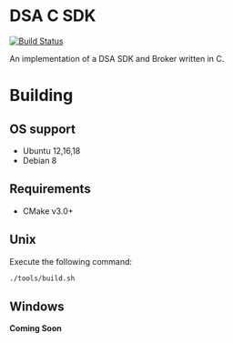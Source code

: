 # DSA C SDK

[![Build Status](https://travis-ci.org/IOT-DSA/sdk-dslink-c.svg?branch=master)](https://travis-ci.org/IOT-DSA/sdk-dslink-c)

An implementation of a DSA SDK and Broker written in C.

# Building

## OS support

* Ubuntu 12,16,18
* Debian 8

## Requirements

- CMake v3.0+

## Unix

Execute the following command:
```bash
./tools/build.sh
```

## Windows

**Coming Soon**
